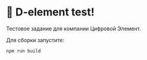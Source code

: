 # 🚀 D-element test!

Тестовое задание для компании Цифровой Элемент.

Для сборки запустите:
```
npm run build
```


